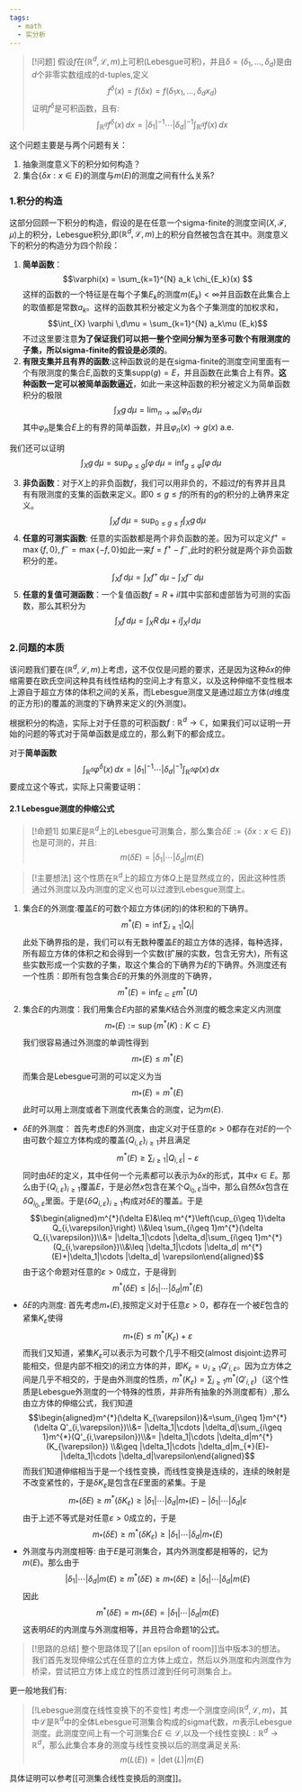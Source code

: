 ```yaml
---
tags:
  - math
  - 实分析
---
```


> [!问题]
> 假设$f$在$(\mathbb{R}^{d},\mathcal{L},m)$上可积(Lebesgue可积)，并且$\delta=(\delta_1,...,\delta_{d})$是由$d$个非零实数组成的d-tuples,定义$$f^{\delta}(x)=f(\delta x)=f(\delta_1x_1,...,\delta_d x_d)$$
> 证明$f^{\delta}$是可积函数，且有:
> $$\int_{\mathbb{R}^{d}} f^\delta(x) \, dx = |\delta_1|^{-1} \cdots |\delta_d|^{-1} \int_{\mathbb{R}^{d}} f(x) \, dx
> $$

这个问题主要是与两个问题有关：
1. 抽象测度意义下的积分如何构造？
2. 集合$\{\delta x:x\in E\}$的测度与$m(E)$的测度之间有什么关系?


### 1.积分的构造
这部分回顾一下积分的构造，假设的是在任意一个sigma-finite的测度空间$(X,\mathcal{F},\mu)$上的积分，Lebesgue积分,即$(\mathbb{R}^{d},\mathcal{L},m)$上的积分自然被包含在其中。测度意义下的积分的构造分为四个阶段：
1. **简单函数**：$$\varphi(x) = \sum_{k=1}^{N} a_k \chi_{E_k}(x)
$$这样的函数的一个特征是在每个子集$E_k$的测度$m(E_k)<\infty$并且函数在此集合上的取值都是常数$a_k$。这样的函数其积分被定义为各个子集测度的加权求和，$$\int_{X} \varphi \,d\mu = \sum_{k=1}^{N} a_k\mu (E_k)$$不过这里要注意**为了保证我们可以把一整个空间分解为至多可数个有限测度的子集，所以sigma-finite的假设是必须的**。
2. **有限支集并且有界的函数**:这种函数说的是在sigma-finite的测度空间里面有一个有限测度的集合$E$,函数的支集$\text{supp}(g)=E$，并且函数在此集合上有界。**这种函数一定可以被简单函数逼近**，如此一来这种函数的积分被定义为简单函数积分的极限$$\int_{X} g\,d\mu = \lim_{n\to \infty}\int\varphi_n \,d\mu$$其中$\varphi_n$是集合$E$上的有界的简单函数，并且$\varphi_n(x)\to g(x) \text{  a.e. }$

我们还可以证明$$\int_{X} g\,d\mu = \sup_{\varphi\leq g}\int\varphi \,d\mu=\inf_{ g\le \varphi}\int\varphi \,d\mu$$

3. **非负函数**：对于$X$上的非负函数$f$，我们可以用非负的，不超过$f$的有界并且具有有限测度的支集的函数来定义。即$0\leq g\leq f$的所有的$g$的积分的上确界来定义。$$\int_{X}f\,d\mu=\sup_{0\leq g\leq f}\int_{X} g\,d\mu$$
2. **任意的可测实函数**: 任意的实函数都是两个非负函数的差。因为可以定义$f^{+}=\max\{f,0\},f^{-}=\max\{-f,0\}$如此一来$f=f^{+}-f^{-}$,此时的积分就是两个非负函数积分的差。$$\int_{X} f\,d\mu=\int_{X} f^{+}\,d\mu-\int_{X} f^{-}\,d\mu$$
3. **任意的复值可测函数**：一个复值函数$f=R+iI$其中实部和虚部皆为可测的实函数，那么其积分为$$\int_{X}f\,d\mu = \int_{X}R\,d\mu+i\int_{X}I\,d\mu$$

### 2.问题的本质

该问题我们要在$(\mathbb{R}^{d},\mathcal{L},m)$上考虑，这不仅仅是问题的要求，还是因为这种$\delta x$的伸缩需要在欧氏空间这种具有线性结构的空间上才有意义，以及这种伸缩不变性根本上源自于超立方体的体积之间的关系，而Lebesgue测度又是通过超立方体($d$维度的正方形)的覆盖的测度的下确界来定义的(外测度)。

根据积分的构造，实际上对于任意的可积函数$f:\mathbb{R}^d \to \mathbb{C}$，如果我们可以证明一开始的问题的等式对于简单函数是成立的，那么剩下的都会成立。

对于**简单函数**$$\int_{\mathbb{R}^d} \varphi^\delta(x) \, dx = |\delta_1|^{-1} \cdots |\delta_d|^{-1} \int_{\mathbb{R}^d} \varphi(x) \, dx
 $$
 要成立这个等式，实际上只需要证明：
#### 2.1 Lebesgue测度的伸缩公式

> [!命题1]
>  如果$E$是$\mathbb{R}^d$上的Lebesgue可测集合，那么集合$\delta E:=\{\delta x:x\in E\})$也是可测的，并且:
>  $$m(\delta E)=|\delta_1|\cdots |\delta_d| m (E)$$


> [!主要想法]
> 这个性质在$\mathbb{R}^d$上的超立方体$Q$上是显然成立的，因此这种性质通过外测度以及内测度的定义也可以过渡到Lebesgue测度上。

1. 集合$E$的外测度:覆盖$E$的可数个超立方体(闭的)的体积和的下确界。$$m^{*}(E)=\inf\sum_{i\geq 1}|Q_i|$$此处下确界指的是，我们可以有无数种覆盖$E$的超立方体的选择，每种选择，所有超立方体的体积之和会得到一个实数(扩展的实数，包含无穷大)，所有这些实数形成一个实数的子集，取这个集合的下确界为$E$的下确界。外测度还有一个性质：即所有包含集合$E$的开集的外测度的下确界，$$m^{*}(E)=\inf_{E\subset E}m^{*}(U)$$
2. 集合$E$的内测度：我们用集合$E$内部的紧集$K$结合外测度的概念来定义内测度$$m_{*}(E):=\sup\{m^{*}(K):K\subset E\}$$我们很容易通过外测度的单调性得到$$m_{*}(E)\leq m^{*}(E)$$而集合是Lebesgue可测的可以定义为当$$m_{*}(E)=m^{*}(E)$$此时可以用上测度或者下测度代表集合的测度，记为$m(E)$.



* $\delta E$的外测度：
首先考虑$E$的外测度，由定义对于任意的$\varepsilon>0$都存在对$E$的一个由可数个超立方体构成的覆盖$\{Q_{i,\varepsilon}\}_{i\geq 1}$并且满足$$m^{*}(E)\geq \sum_{i\geq 1}|Q_{i,\varepsilon}|-\varepsilon$$同时由$\delta E$的定义，其中任何一个元素都可以表示为$\delta x$的形式，其中$x\in E$。那么由于$\{Q_{i,\varepsilon}\}_{i\geq 1}$覆盖$E$，于是必然$x$包含在某个$Q_{i_0,\varepsilon}$当中，那么自然$\delta x$包含在$\delta Q_{i_0,\varepsilon}$里面。于是$\{\delta Q_{i,\varepsilon}\}_{i\geq 1}$构成对$\delta E$的覆盖。于是
$$\begin{aligned}m^{*}(\delta E)&\leq m^{*}\left(\cup_{i\geq 1}\delta Q_{i,\varepsilon}\right) \\&\leq \sum_{i\geq 1}m^{*}(\delta Q_{i,\varepsilon})\\&= |\delta_1|\cdots |\delta_d|\sum_{i\geq 1}m^{*}(Q_{i,\varepsilon})\\&\leq  |\delta_1|\cdots |\delta_d| m^{*}(E)+|\delta_1|\cdots |\delta_d| \varepsilon\end{aligned}$$由于这个命题对任意的$\varepsilon>0$成立，于是得到$$m^{*}(\delta E)\leq |\delta_1|\cdots |\delta_d| m^{*}(E)$$
* $\delta E$的内测度:
首先考虑$m_{*}(E)$,按照定义对于任意$\varepsilon>0$，都存在一个被$E$包含的紧集$K_{\varepsilon}$使得$$m_{*}(E)\leq m^{*}(K_{\varepsilon})+\varepsilon$$而我们又知道，紧集$K_{\varepsilon}$可以表示为可数个几乎不相交(almost disjoint:边界可能相交，但是内部不相交)的闭立方体的并，即$K_{\varepsilon}=\cup_{i\geq 1}Q'_{i,\varepsilon}$。因为立方体之间是几乎不相交的，于是由外测度的性质，$m^{*}(K_{\varepsilon})=\sum_{i\geq 1}m^{*}(Q'_{i,\varepsilon})$（这个性质是Lebesgue外测度的一个特殊的性质，并非所有抽象的外测度都有）,那么由立方体的伸缩公式，我们知道$$\begin{aligned}m^{*}(\delta K_{\varepsilon})&=\sum_{i\geq 1}m^{*}(\delta Q'_{i,\varepsilon})\\&= |\delta_1|\cdots |\delta_d|\sum_{i\geq 1}m^{*}(Q'_{i,\varepsilon})\\&= |\delta_1|\cdots |\delta_d|m^{*}(K_{\varepsilon}) \\&\geq |\delta_1|\cdots |\delta_d|m_{*}(E)-|\delta_1|\cdots |\delta_d|\varepsilon\end{aligned}$$而我们知道伸缩相当于是一个线性变换，而线性变换是连续的，连续的映射是不改变紧性的，于是$\delta K_{\varepsilon}$是包含在$E$里面的紧集。于是$$m_{*}(\delta E)\geq m^{*}(\delta K_{\varepsilon})\geq |\delta_1|\cdots |\delta_d|m_{*}(E)-|\delta_1|\cdots |\delta_d|\varepsilon$$由于上述不等式是对任意$\varepsilon>0$成立的，于是$$m_{*}(\delta E)\geq m^{*}(\delta K_{\varepsilon})\geq |\delta_1|\cdots |\delta_d|m_{*}(E)$$
* 外测度与内测度相等: 
由于$E$是可测集合，其内外测度都是相等的，记为$m(E)$。那么由于$$|\delta_1|\cdots |\delta_d|m(E)\geq m^{*}(\delta E)\geq m_{*}(\delta E)\geq |\delta_1|\cdots |\delta_d|m(E)$$因此$$m^{*}(\delta E)= m_{*}(\delta E)=|\delta_1|\cdots |\delta_d|m(E)$$这表明$\delta E$的内测度与外测度相等，并且符合命题1的公式。

> [!思路的总结]
> 整个思路体现了[[an epsilon of room]]当中版本3的想法。我们首先发现伸缩公式在任意的立方体上成立，然后以外测度和内测度作为桥梁，尝试把立方体上成立的性质过渡到任何可测集合上。

更一般地我们有:

> [!Lebesgue测度在线性变换下的不变性]
> 考虑一个测度空间$(\mathbb{R}^d,\mathcal{L},m)$，其中$\mathcal{L}$是$\mathbb{R}^d$中的全体Lebesgue可测集合构成的sigma代数，$m$表示Lebesgue测度。此测度空间上有一个可测集合$E\in \mathcal{L}$,以及一个线性变换$L:\mathbb{R}^d\to \mathbb{R}^d$，那么此集合本身的测度与线性变换以后的测度满足关系:$$m(L(E))=|\det(L)|m(E)$$

具体证明可以参考[[可测集合线性变换后的测度]]。
 